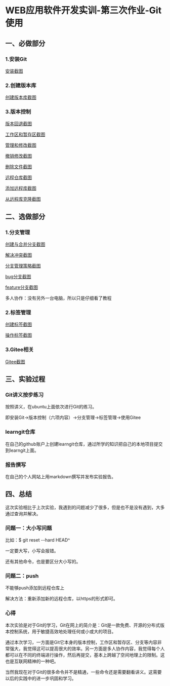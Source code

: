 # WEB应用软件开发实训-第三次作业-Git使用
## 一、必做部分
### 1.安装Git
[安装截图](http://note.youdao.com/s/7bFNu0yH)

### 2.创建版本库
[创建版本库截图](http://note.youdao.com/s/AHa6iOXB)

### 3.版本控制
[版本回退截图](http://note.youdao.com/s/BUQFgg8S)

[工作区和暂存区截图](http://note.youdao.com/s/KmqchAQI)

[管理和修改截图](http://note.youdao.com/s/NUzNQ9lT)

[撤销修改截图](http://note.youdao.com/s/G7wySjy9)

[删除文件截图](http://note.youdao.com/s/aEgqxKvY)

[远程仓库截图](http://note.youdao.com/s/96KwhoaD)

[添加远程库截图](http://note.youdao.com/s/A9r4vwvl)

[从远程库克隆截图](http://note.youdao.com/s/Px39um2W)
## 二、选做部分
### 1.分支管理
[创建与合并分支截图](http://note.youdao.com/s/avxq92rW)

[解决冲突截图](http://note.youdao.com/s/QkVrA2W)

[分支管理策略截图](http://note.youdao.com/s/Jt3A2BRz)

[bug分支截图](http://note.youdao.com/s/TBbCZmr7)

[feature分支截图](http://note.youdao.com/s/CWd54DnS)

多人协作：没有另外一台电脑，所以只是仔细看了教程
### 2.标签管理
[创建标签截图](http://note.youdao.com/s/IxQdioZk)

[操作标签截图](http://note.youdao.com/s/C4k7y1ng)

### 3.Gitee相关
[Gitee截图](http://note.youdao.com/s/244jSJn2)

## 三、实验过程
### Git讲义按步练习
按照讲义，在ubuntu上面依次进行Git的练习。

即安装Git->版本控制（六项内容）->分支管理->标签管理->使用Gitee

### learngit仓库
在自己的github账户上创建learngit仓库，通过所学的知识把自己的本地项目提交到learngit上面。

### 报告撰写
在自己的个人网站上用markdown撰写并发布实验报告。

## 四、总结
这次实验相比于上次实验，我遇到的问题减少了很多，但是也不是没有遇到，大多通过查询并解决。
### 问题一：大小写问题
比如：$ git reset --hard HEAD^

一定要大写，小写会报错。

还有其他命令，也是要区分大小写的。

### 问题二：push
不能够push添加到远程仓库上

解决方法：重新添加新的远程仓库，以https的形式即可。

### 心得
本次实验是对于Git的学习，Git在网上的简介是：Git是一款免费、开源的分布式版本控制系统，用于敏捷高效地处理任何或小或大的项目。

通过本次学习，一方面是Git它本身的版本控制，工作区和暂存区、分支等内容非常强大，我觉得这可以提高很大的效率。另一方面是多人协作内容，我觉得每个人都可以在不同的终端进行操作，然后再提交，基本上跨越了空间地理上的限制。这也是互联网精神的一种吧。

当然我现在对于Git的很多命令并不是精通，一些命令还是需要翻看讲义。这需要以后的实践中的进一步巩固和学习。



